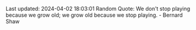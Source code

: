 Last updated: 2024-04-02 18:03:01
Random Quote: We don't stop playing because we grow old; we grow old because we stop playing. - Bernard Shaw